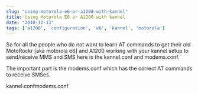 ```yaml
---
slug: "using-motorola-e6-or-a1200-with-kannel"
title: Using Motorola E6 or A1200 with kannel
date: "2010-12-13"
tags: ['a1200', 'configuration', 'e6', 'kannel', 'motorola']
---
```

So for all the people who do not want to learn AT commands to get their old MotoRockr [aka motorola e6] and A1200 working with your kannel setup to send/receive MMS and SMS here is the kannel.conf and modems.conf.

The important part is the modems.conf which has the correct AT commands to receive SMSes.

kannel.confmodems.conf
